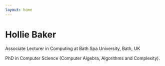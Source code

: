 ```yaml
---
layout: home
---
```


# Hollie Baker

Associate Lecturer in Computing at Bath Spa University, Bath, UK

PhD in Computer Science (Computer Algebra, Algorithms and Complexity).

